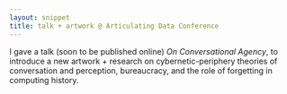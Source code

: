 ```yaml
---
layout: snippet
title: talk + artwork @ Articulating Data Conference
---
```


I gave a talk (soon to be published online) *On Conversational Agency*, to introduce a new artwork + research on cybernetic-periphery theories of conversation and perception, bureaucracy, and the role of forgetting in computing history.